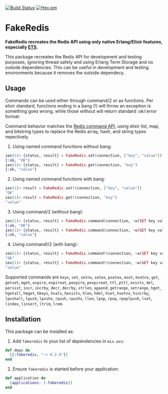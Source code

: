 [![Build Status](https://travis-ci.org/roryqueue/fakeredis.svg)](https://travis-ci.org/roryqueue/fakeredis)
[![Hex.pm](https://img.shields.io/hexpm/v/fakeredis.svg)](https://hex.pm/packages/fakeredis)


# FakeRedis

**FakeRedis recreates the Redis API using only native Erlang/Elixir features, especially [ETS](http://erlang.org/doc/man/ets.html#lookup_element-3).**

This package recreates the Redis API for development and testing purposes, ignoring thread safety and using Erlang Term Storage and no outside dependencies. This can be useful in development and testing environments because it removes the outside dependecy.

## Usage

Commands can be used either through command/2 or as functions. Per elixir standard, functions ending in a bang (!) will throw an exception is something goes wrong, while those without will return standard :ok/:error format:


Command behavior matches the [Redis command API](https://redis.io/commands/), using elixir list, map, and bitstring types to replace the Redis array, hash, and string types repectively.

  1. Using named command functions without bang:

```elixir
iex(1)> {status, result} = FakeRedis.set(connection, ["key", "value"])
{:ok, "OK"}
iex(1)> {status, result} = FakeRedis.get(connection, "key")
{:ok, "value"}
```

  2. Using named command functions with bang:

```elixir
iex(1)> result = FakeRedis.set!(connection, ["key", "value"])
"OK"
iex(1)> result = FakeRedis.get!(connection, "key")
"value"
```

  3. Using command/2 (without bang):

```elixir
iex(1)> {status, result} = FakeRedis.command(connection, ~w(SET key value))
{:ok, "OK"}
iex(1)> {status, result} = FakeRedis.command(connection, ~w(GET key value))
{:ok, "value"}
```

  4. Using command!/2 (with bang):

```elixir
iex(1)> {status, result} = FakeRedis.command!(connection, ~w(SET key value))
"OK"
iex(1)> {status, result} = FakeRedis.command!(connection, ~w(GET key value))
"value"
```

Supported commands are `keys`, `set`, `setnx`, `setex`, `psetex`, `mset`, `msetnx`, `get`, `getset`, `mget`, `expire`, `expireat`, `pexpire`, `pexpireat`, `ttl`, `pttl`, `exists`, `del`, `persist`, `incr`, `incrby`, `decr`, `decrby`, `strlen`, `append`, `getrange`, `setrange`, `hget`, `hgetall`, `hmget`, `hkeys`, `hvals`, `hexists`, `hlen`, `hdel`, `hset`, `hsetnx`, `hincrby`, `lpushall`, `lpush`, `lpushx`, `rpush`, `rpushx`, `llen`, `lpop`, `rpop`, `rpoplpush`, `lset`, `lindex`, `linsert`, `ltrim`, `lrem`.

## Installation

This package can be installed as:

  1. Add `fakeredis` to your list of dependencies in `mix.exs`:

```elixir
def deps do
  [{:fakeredis, "~> 0.2.0"}]
end
```

  2. Ensure `fakeredis` is started before your application:

```elixir
def application do
  [applications: [:fakeredis]]
end
```

